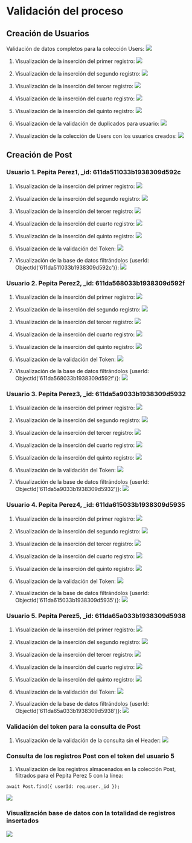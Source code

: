 # Validación del proceso

## Creación de Usuarios

Validación de datos completos para la colección Users:
![](./assets/img/validation_data.png)

1. Visualización de la inserción del primer registro:
![](./assets/img/primer_usuario.png)

2. Visualización de la inserción del segundo registro:
![](./assets/img/segundo_usuario.png) 


3. Visualización de la inserción del tercer registro:
![](./assets/img/tercer_usuario.png) 

4. Visualización de la inserción del cuarto registro:
![](./assets/img/cuarto_usuario.png) 

5. Visualización de la inserción del quinto registro:
![](./assets/img/quinto_usuario.png) 

6. Visualización de la validación de duplicados para usuario:
![](./assets/img/validacion_usuario_duplicado.png)

7. Visualización de la colección de Users con los usuarios creados:
![](./assets/img/visualizacion_usuarios_mongo.png)

## Creación de Post

### Usuario 1. Pepita Perez1, _id: 611da511033b1938309d592c
1. Visualización de la inserción del primer registro:
![](./assets/img/pepitaperez1_post1.png)

2. Visualización de la inserción del segundo registro:
![](./assets/img/pepitaperez1_post2.png) 

3. Visualización de la inserción del tercer registro:
![](./assets/img/pepitaperez1_post3.png) 

4. Visualización de la inserción del cuarto registro:
![](./assets/img/pepitaperez1_post4.png) 

5. Visualización de la inserción del quinto registro:
![](./assets/img/pepitaperez1_post5.png) 

6. Visualización de la validación del Token:
![](./assets/img/pepitaperez1_no_token.png)

7. Visualización de la base de datos filtrándolos {userId: ObjectId('611da511033b1938309d592c')}:
![](./assets/img/registros_user1.png)


### Usuario 2. Pepita Perez2, _id: 611da568033b1938309d592f
1. Visualización de la inserción del primer registro:
![](./assets/img/pepitaperez2_post1.png)

2. Visualización de la inserción del segundo registro:
![](./assets/img/pepitaperez2_post2.png) 

3. Visualización de la inserción del tercer registro:
![](./assets/img/pepitaperez2_post3.png) 

4. Visualización de la inserción del cuarto registro:
![](./assets/img/pepitaperez2_post4.png) 

5. Visualización de la inserción del quinto registro:
![](./assets/img/pepitaperez2_post5.png) 

6. Visualización de la validación del Token:
![](./assets/img/pepitaperez2_no_token.png)

7. Visualización de la base de datos filtrándolos {userId: ObjectId('611da568033b1938309d592f')}:
![](./assets/img/registros_user2.png)


### Usuario 3. Pepita Perez3, _id: 611da5a9033b1938309d5932
1. Visualización de la inserción del primer registro:
![](./assets/img/pepitaperez3_post1.png)

2. Visualización de la inserción del segundo registro:
![](./assets/img/pepitaperez3_post2.png) 

3. Visualización de la inserción del tercer registro:
![](./assets/img/pepitaperez3_post3.png) 

4. Visualización de la inserción del cuarto registro:
![](./assets/img/pepitaperez3_post4.png) 

5. Visualización de la inserción del quinto registro:
![](./assets/img/pepitaperez3_post5.png) 

6. Visualización de la validación del Token:
![](./assets/img/pepitaperez3_no_token.png)

7. Visualización de la base de datos filtrándolos {userId: ObjectId('611da5a9033b1938309d5932')}:
![](./assets/img/registros_user3.png)


### Usuario 4. Pepita Perez4, _id: 611da615033b1938309d5935
1. Visualización de la inserción del primer registro:
![](./assets/img/pepitaperez4_post1.png)

2. Visualización de la inserción del segundo registro:
![](./assets/img/pepitaperez4_post2.png) 

3. Visualización de la inserción del tercer registro:
![](./assets/img/pepitaperez4_post3.png) 

4. Visualización de la inserción del cuarto registro:
![](./assets/img/pepitaperez4_post4.png) 

5. Visualización de la inserción del quinto registro:
![](./assets/img/pepitaperez4_post5.png) 

6. Visualización de la validación del Token:
![](./assets/img/pepitaperez4_no_token.png)

7. Visualización de la base de datos filtrándolos {userId: ObjectId('611da615033b1938309d5935')}:
![](./assets/img/registros_user4.png)


### Usuario 5. Pepita Perez5, _id: 611da65a033b1938309d5938
1. Visualización de la inserción del primer registro:
![](./assets/img/pepitaperez5_post1.png)

2. Visualización de la inserción del segundo registro:
![](./assets/img/pepitaperez5_post2.png) 

3. Visualización de la inserción del tercer registro:
![](./assets/img/pepitaperez5_post3.png) 

4. Visualización de la inserción del cuarto registro:
![](./assets/img/pepitaperez5_post4.png) 

5. Visualización de la inserción del quinto registro:
![](./assets/img/pepitaperez5_post5.png) 

6. Visualización de la validación del Token:
![](./assets/img/pepitaperez5_no_token.png)

7. Visualización de la base de datos filtrándolos {userId: ObjectId('611da65a033b1938309d5938')}:
![](./assets/img/registros_user5.png)



### Validación del token para la consulta de Post
1. Visualización de la validación de la consulta sin el Header:
![](./assets/img/get_sin_header.png)

### Consulta de los registros Post con el token del usuario 5  
1. Visualización de los registros almacenados en la colección Post, filtrados para el Pepita Perez 5 con la línea:
```
await Post.find({ userId: req.user._id });
```
![](./assets/img/get_con_header.png)

### Visualización base de datos con la totalidad de registros insertados
![](./assets/img/socialNetworkDB.png)

